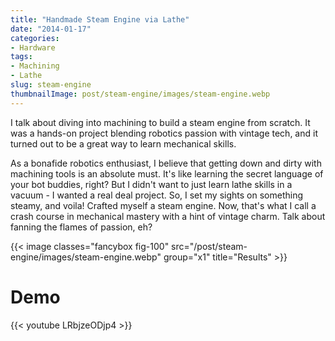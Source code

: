 ```yaml
---
title: "Handmade Steam Engine via Lathe"
date: "2014-01-17"
categories:
- Hardware
tags:
- Machining
- Lathe
slug: steam-engine
thumbnailImage: post/steam-engine/images/steam-engine.webp
---
```


<!-- for peek -->
I talk about diving into machining to build a steam engine from scratch. It was a hands-on project 
blending robotics passion with vintage tech, and it turned out to be a great way to learn mechanical skills​.

<!--more-->
As a bonafide robotics enthusiast, I believe that getting down and dirty with machining tools is an absolute must. It's like learning the secret language of your bot buddies, right? But I didn't want to just learn lathe skills in a vacuum - I wanted a real deal project. So, I set my sights on something steamy, and voila! Crafted myself a steam engine. Now, that's what I call a crash course in mechanical mastery with a hint of vintage charm. Talk about fanning the flames of passion, eh?


{{< image classes="fancybox fig-100" src="/post/steam-engine/images/steam-engine.webp" group="x1" title="Results" >}}

# Demo
{{< youtube LRbjzeODjp4 >}}

